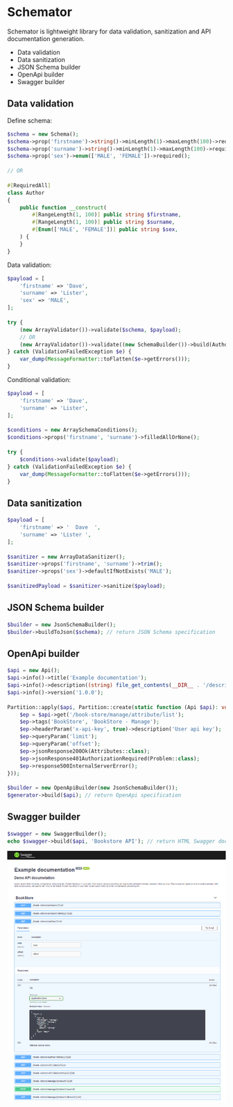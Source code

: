 Schemator
=========

Schemator is lightweight library for data validation, sanitization and API documentation generation.

- Data validation
- Data sanitization
- JSON Schema builder
- OpenApi builder
- Swagger builder

Data validation
---------------

Define schema:
```php
$schema = new Schema();
$schema->prop('firstname')->string()->minLength(1)->maxLength(100)->required();
$schema->prop('surname')->string()->minLength(1)->maxLength(100)->required();
$schema->prop('sex')->enum(['MALE', 'FEMALE'])->required();

// OR

#[RequiredAll]
class Author
{
    public function __construct(
        #[RangeLength(1, 100)] public string $firstname,
        #[RangeLength(1, 100)] public string $surname,
        #[Enum(['MALE', 'FEMALE'])] public string $sex,
    ) {
    }
}
```

Data validation:
```php
$payload = [
    'firstname' => 'Dave',
    'surname' => 'Lister',
    'sex' => 'MALE',
];

try {
    (new ArrayValidator())->validate($schema, $payload);
    // OR
    (new ArrayValidator())->validate((new SchemaBuilder())->build(Author::class), $payload);
} catch (ValidationFailedException $e) {
    var_dump(MessageFormatter::toFlatten($e->getErrors()));
}
```

Conditional validation:
```php
$payload = [
    'firstname' => 'Dave',
    'surname' => 'Lister',    
];

$conditions = new ArraySchemaConditions();
$conditions->props('firstname', 'surname')->filledAllOrNone();

try {
    $conditions->validate($payload);
} catch (ValidationFailedException $e) {
    var_dump(MessageFormatter::toFlatten($e->getErrors()));
}
```

Data sanitization
-----------------

```php
$payload = [
    'firstname' => '  Dave  ',
    'surname' => 'Lister ',
];

$sanitizer = new ArrayDataSanitizer();
$sanitizer->props('firstname', 'surname')->trim();
$sanitizer->props('sex')->defaultIfNotExists('MALE');

$sanitizedPayload = $sanitizer->sanitize($payload);
```

JSON Schema builder
---------------------

```php
$builder = new JsonSchemaBuilder();
$builder->buildToJson($schema); // return JSON Schema specification
```

OpenApi builder
-----------------

```php
$api = new Api();
$api->info()->title('Example documentation');
$api->info()->description((string) file_get_contents(__DIR__ . '/description.md'));
$api->info()->version('1.0.0');

Partition::apply($api, Partition::create(static function (Api $api): void {
    $ep = $api->get('/book-store/manage/attribute/list');
    $ep->tags('BookStore', 'BookStore - Manage');
    $ep->headerParam('x-api-key', true)->description('User api key');
    $ep->queryParam('limit');
    $ep->queryParam('offset');
    $ep->jsonResponse200Ok(Attributes::class);
    $ep->jsonResponse401AuthorizationRequired(Problem::class);
    $ep->response500InternalServerError();
}));

$builder = new OpenApiBuilder(new JsonSchemaBuilder());
$generator->build($api); // return OpenApi specification
```

Swagger builder
---------------

```php
$swagger = new SwaggerBuilder();
echo $swagger->build($api, 'Bookstore API'); // return HTML Swagger documentation
```

![Bookstore API documentation](./Demo/resources/ExampleDocumentation.png)
